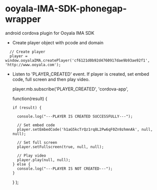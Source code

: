 ooyala-IMA-SDK-phonegap-wrapper
===============================
android cordova plugin for Ooyala IMA SDK

- Create player object with pcode and domain
```
  // Create player
  player = window.ooyalaIMA.createPlayer('cf6121d0b92d4760917dae9b93ae92f1', 'http://www.ooyala.com');
```
  

- Listen to 'PLAYER_CREATED' event. If player is created, set embed code, full screen and then play video.

  player.mb.subscribe('PLAYER_CREATED', 'cordova-app',
  
    function(result) {
    
      if (result) {
        
        console.log("---PLAYER IS CREATED SUCCESSFULLY---");
        
        // Set embed code
        player.setEmbedCode('h1aG5kcTrQz1rq8L2Pw6qF0Zn9zhmnAk', null, null);
        
        // Set full screen
        player.setFullscreen(true, null, null);
        
        // Play video
        player.play(null, null);
      } else {
        console.log("---PLAYER IS NOT CREATED---");
      }
    }
  );
